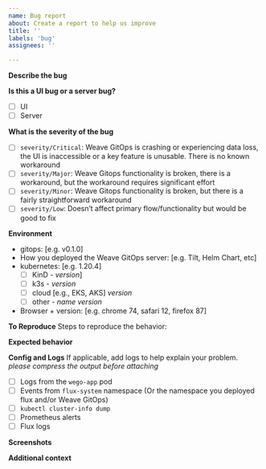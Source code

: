 ```yaml
---
name: Bug report
about: Create a report to help us improve
title: ''
labels: 'bug'
assignees: ''

---
```


**Describe the bug**
<!--
A clear and concise description of what the bug is.
-->

**Is this a UI bug or a server bug?**
- [ ] UI
- [ ] Server

**What is the severity of the bug**
<!--
Please select a label for this ticket indicating the severity of this bug.
A maintainer will add the label to the issue, taking your suggestion into account.
-->

- [ ] `severity/Critical`: Weave GitOps is crashing or experiencing data loss, the UI is inaccessible or a key feature is unusable. There is no known workaround
- [ ] `severity/Major`: Weave Gitops functionality is broken, there is a workaround, but the workaround requires significant effort
- [ ] `severity/Minor`: Weave Gitops functionality is broken, but there is a fairly straightforward workaround
- [ ] `severity/Low`: Doesn’t affect primary flow/functionality but would be good to fix

**Environment**
 - gitops: [e.g. v0.1.0]
 - How you deployed the Weave GitOps server: [e.g. Tilt, Helm Chart, etc]
 - kubernetes:  [e.g. 1.20.4]
    - [ ] KinD - _version_]
    - [ ] k3s - _version_
    - [ ] cloud [e.g., EKS, AKS]  _version_
    - [ ] other - _name_ _version_
 - Browser + version: [e.g. chrome 74, safari 12, firefox 87]

**To Reproduce**
Steps to reproduce the behavior:
<!--
Eg:
1. Go to '...'
2. Click on '....'
3. Scroll down to '....'
4. See error
-->

**Expected behavior**
<!--
A clear and concise description of what you expected to happen.
-->

**Config and Logs**
If applicable, add logs to help explain your problem. _please compress the output before attaching_
- [ ] Logs from the `wego-app` pod
- [ ] Events from `flux-system` namespace (Or the namespace you deployed flux and/or Weave GitOps)
- [ ] `kubectl cluster-info dump`
- [ ] Prometheus alerts
- [ ] Flux logs

**Screenshots**
<!--
If applicable, add screenshots to help explain your problem.
-->

**Additional context**
<!--
Add any other context about the problem here.
-->
